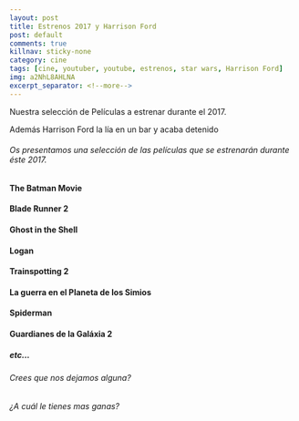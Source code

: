 ```yaml
---
layout: post
title: Estrenos 2017 y Harrison Ford
post: default
comments: true
killnav: sticky-none
category: cine
tags: [cine, youtuber, youtube, estrenos, star wars, Harrison Ford]
img: a2NhL8AHLNA
excerpt_separator: <!--more-->
---
```


Nuestra selección de Películas a estrenar durante el 2017.

Además Harrison Ford la lía en un bar y acaba detenido

<!--more-->


###### Os presentamos una selección de las películas que se estrenarán durante éste 2017.

#### The Batman Movie
#### Blade Runner 2
#### Ghost in the Shell
#### Logan
#### Trainspotting 2
#### La guerra en el Planeta de los Simios
#### Spiderman
#### Guardianes de la Galáxia 2

##### etc...

###### Crees que nos dejamos alguna?

###### ¿A cuál le tienes mas ganas?